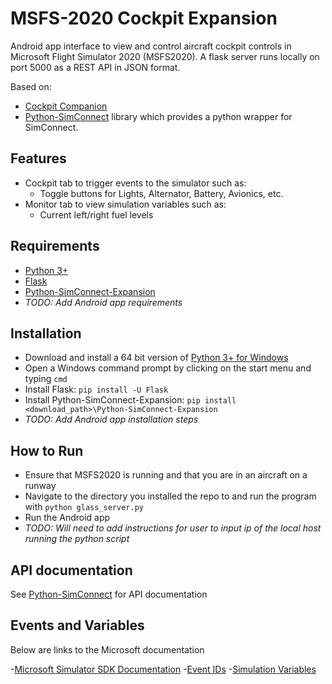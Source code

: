 # MSFS-2020 Cockpit Expansion

Android app interface to view and control aircraft cockpit controls in Microsoft Flight Simulator 2020 (MSFS2020). A flask server runs locally on port 5000 as a REST API in JSON format.

Based on:
- [Cockpit Companion](https://github.com/hankhank10/MSFS2020-cockpit-companion)
- [Python-SimConnect](https://github.com/odwdinc/Python-SimConnect) library which provides a python wrapper for SimConnect.

## Features
- Cockpit tab to trigger events to the simulator such as:
	- Toggle buttons for Lights, Alternator, Battery, Avionics, etc.
- Monitor tab to view simulation variables such as:
	- Current left/right fuel levels


## Requirements

- [Python 3+](https://www.python.org/downloads/windows/)
- [Flask](https://github.com/pallets/flask)
- [Python-SimConnect-Expansion](https://github.com/CValadez94/Python-SimConnect-Expansion.git)
- *TODO: Add Android app requirements*

## Installation

- Download and install a 64 bit version of [Python 3+ for Windows](https://www.python.org/downloads/windows/)
- Open a Windows command prompt by clicking on the start menu and typing `cmd`
- Install Flask: `pip install -U Flask`
- Install Python-SimConnect-Expansion: `pip install <download_path>\Python-SimConnect-Expansion`
- *TODO: Add Android app installation steps*

## How to Run

- Ensure that MSFS2020 is running and that you are in an aircraft on a runway
- Navigate to the directory you installed the repo to and run the program with `python glass_server.py`
- Run the Android app
- *TODO: Will need to add instructions for user to input ip of the local host running the python script*


## API documentation
See [Python-SimConnect](https://github.com/odwdinc/Python-SimConnect) for API documentation


## Events and Variables
Below are links to the Microsoft documentation 

-[Microsoft Simulator SDK Documentation](https://docs.flightsimulator.com/html/index.htm?#t=Introduction%2FIntroduction.htm)
-[Event IDs](https://docs.microsoft.com/en-us/previous-versions/microsoft-esp/cc526980(v=msdn.10))
-[Simulation Variables](https://docs.microsoft.com/en-us/previous-versions/microsoft-esp/cc526981(v=msdn.10))
